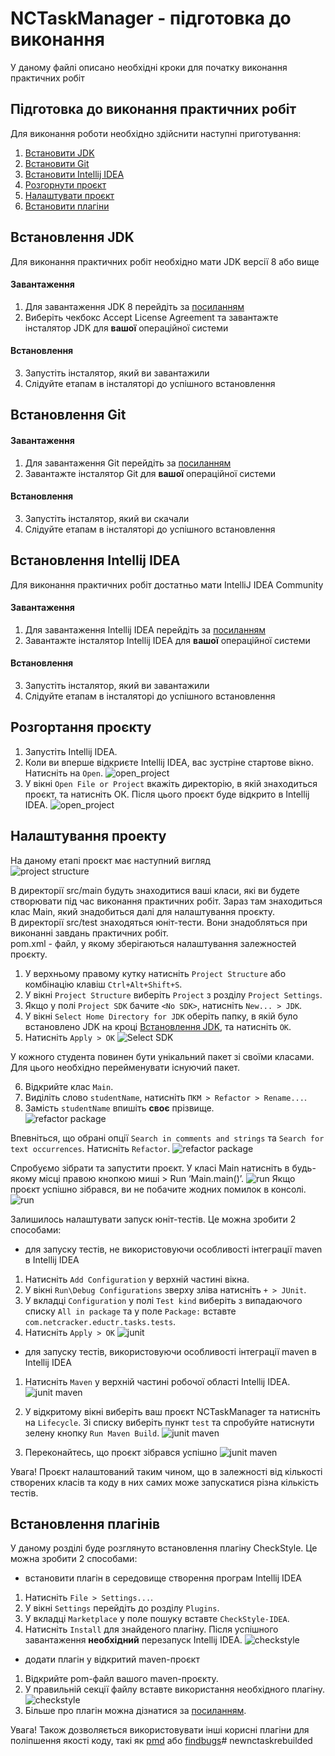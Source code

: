 # NCTaskManager - підготовка до виконання
У даному файлі описано необхідні кроки для початку виконання практичних робіт

Підготовка до виконання практичних робіт
--------------
Для виконання роботи необхідно здійснити наступні приготування:
1. [Встановити JDK](#встановлення-jdk)
2. [Встановити Git](#встановлення-git)
3. [Встановити Intellij IDEA](#встановлення-intellij-idea)
4. [Розгорнути проєкт](#Розгортання-проекту)
5. [Налаштувати проєкт](#налаштування-проекту)
6. [Встановити плагіни](#встановлення-плагінів)

## Встановлення JDK
Для виконання практичних робіт необхідно мати JDK версії 8 або вище

#### Завантаження
1. Для завантаження JDK 8 перейдіть за [посиланням](https://www.oracle.com/technetwork/java/javase/downloads/jdk8-downloads-2133151.html)
2. Виберіть чекбокс Accept License Agreement та завантажте інсталятор JDK для **вашої** операційної системи
#### Встановлення
3. Запустіть інсталятор, який ви завантажили
4. Слідуйте етапам в інсталяторі до успішного встановлення

## Встановлення Git
#### Завантаження
1. Для завантаження Git перейдіть за [посиланням](https://git-scm.com/downloads)
2. Завантажте інсталятор Git для **вашої** операційної системи
#### Встановлення
3. Запустіть інсталятор, який ви скачали
4. Слідуйте етапам в інсталяторі до успішного встановлення

## Встановлення Intellij IDEA
Для виконання практичних робіт достатньо мати IntelliJ IDEA Community

#### Завантаження
1. Для завантаження Intellij IDEA перейдіть за [посиланням](https://www.jetbrains.com/idea/download/#section=windows)
2. Завантажте інсталятор Intellij IDEA для **вашої** операційної системи
#### Встановлення
3. Запустіть інсталятор, який ви завантажили
4. Слідуйте етапам в інсталяторі до успішного встановлення

## Розгортання проєкту
1. Запустіть Intellij IDEА.
2. Коли ви вперше відкриєте Intellij IDEА, вас зустріне стартове вікно. Натисніть на `Open`.
 ![open_project](readme_img/1.png)
3. У вікні `Open File or Project` вкажіть директорію, в якій знаходиться проєкт, та натисніть ОК. Після цього проєкт буде відкрито в Intellij IDEА.
 ![open_project](readme_img/2.png)
 
## Налаштування проекту
На даному етапі проєкт має наступний вигляд<br>
![project structure](readme_img/3.png)

В директорії src/main будуть знаходитися ваші класи, які ви будете створювати під час виконання практичних робіт. 
Зараз там знаходиться клас Main, який знадобиться далі для налаштування проєкту.<br>
В директорії src/test знаходяться юніт-тести. Вони знадобляться при виконанні завдань практичних робіт.<br>
pom.xml - файл, у якому зберігаються налаштування залежностей проєкту.

1. У верхньому правому кутку натисніть `Project Structure` або комбінацію клавіш `Ctrl+Alt+Shift+S`. 
2. У вікні `Project Structure` виберіть `Project` з розділу `Project Settings`.
3. Якщо у полі `Project SDK` бачите `<No SDK>`, натисніть `New... > JDK`. 
4. У вікні `Select Home Directory for JDK` оберіть папку, в якій було встановлено JDK на кроці [Встановлення JDK](#встановлення-jdk),
та натисніть `OK`.
5. Натисніть `Apply > OK`
![Select SDK](readme_img/1.gif)

У кожного студента повинен бути унікальний пакет зі своїми класами. Для цього необхідно перейменувати існуючий пакет.

6. Відкрийте клас `Main`. 
7. Виділіть слово `studentName`, натисніть `ПКМ > Refactor > Rename...`. 
8. Замість `studentName` впишіть **своє** прізвище.                                                                            
![refactor package](readme_img/2.gif)

Впевніться, що обрані опції `Search in comments and strings` та `Search for text occurrences`. Натисніть `Refactor`.
![refactor package](readme_img/2_1.png)

Спробуємо зібрати та запустити проєкт. У класі Main натисніть в будь-якому місці правою кнопкою миші > Run ‘Main.main()’.
![run](readme_img/2_2.png)
Якщо проєкт успішно зібрався, ви не побачите жодних помилок в консолі.
![run](readme_img/2_3.png)


Залишилось налаштувати запуск юніт-тестів. Це можна зробити 2 способами:

- для запуску тестів, не використовуючи особливості інтеграції maven в Intellij IDEА  

1. Натисніть `Add Configuration` у верхній частині вікна. 
2. У вікні `Run\Debug Configurations` зверху зліва натисніть `+ > JUnit`. 
3. У вкладці `Configuration` у полі `Test kind` виберіть з випадаючого списку `All in package` та у поле `Package:`
вставте `com.netcracker.eductr.tasks.tests`. 
4. Натисніть `Apply > OK`
![junit](readme_img/3.gif)

- для запуску тестів, використовуючи особливості інтеграції maven в Intellij IDEА  

1. Натисніть `Maven` у верхній частині робочої області Intellij IDEА.
![junit maven](readme_img/4.png)

2. У відкритому вікні виберіть ваш проєкт NCTaskManager та натисніть на `Lifecycle`. Зі списку виберіть пункт `test` та спробуйте натиснути зелену кнопку `Run Maven Build`.
![junit maven](readme_img/5.png)

3. Переконайтесь, що проєкт зібрався успішно
![junit maven](readme_img/6.png)

Увага! Проєкт налаштований таким чином, що в залежності від кількості створених класів та коду в них самих може запускатися різна кількість тестів.

## Встановлення плагінів

У даному розділі буде розглянуто встановлення плагіну CheckStyle. Це можна зробити 2 способами:

- встановити плагін в середовище створення програм Intellij IDEА 

1. Натисніть `File > Settings...`.
2. У вікні `Settings` перейдіть до розділу `Plugins`.
3. У вкладці `Marketplace` у поле пошуку вставте `CheckStyle-IDEA`.
4. Натисніть `Install` для знайденого плагіну. Після успішного завантаження **необхідний** перезапуск Intellij IDEA.
![checkstyle](readme_img/4.gif)

- додати плагін у відкритий maven-проєкт 

1. Відкрийте pom-файл вашого maven-проєкту.
2. У правильній секції файлу вставте використання необхідного плагіну.
![checkstyle](readme_img/7.png)
3. Більше про плагін можна дізнатися за [посиланням](https://maven.apache.org/plugins/maven-checkstyle-plugin/).

Увага! Також дозволяється використовувати інші корисні плагіни для поліпшення якості коду, такі як [pmd](https://maven.apache.org/plugins/maven-pmd-plugin/) або [findbugs](https://gleclaire.github.io/findbugs-maven-plugin/)#   n e w n c t a s k r e b u i l d e d  
 
